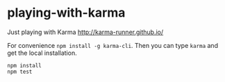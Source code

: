 playing-with-karma
==================

Just playing with Karma http://karma-runner.github.io/

For convenience `npm install -g karma-cli`. Then you can type `karma` and get the local installation.

    npm install
    npm test

